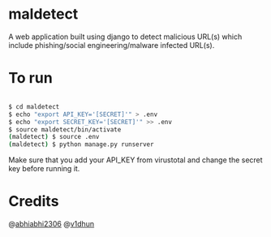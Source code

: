 # maldetect

A web application built using django to detect malicious URL(s) which include phishing/social engineering/malware infected URL(s).


# To run 

```bash

$ cd maldetect
$ echo "export API_KEY='[SECRET]'" > .env
$ echo "export SECRET_KEY='[SECRET]'" >> .env
$ source maldetect/bin/activate 
(maldetect) $ source .env
(maldetect) $ python manage.py runserver

```


Make sure that you add your API_KEY from virustotal and change the secret key before running it. 




# Credits

@[abhiabhi2306](https://github.com/abhiabhi2306)
@[v1dhun](https://github.com/v1dhun)
